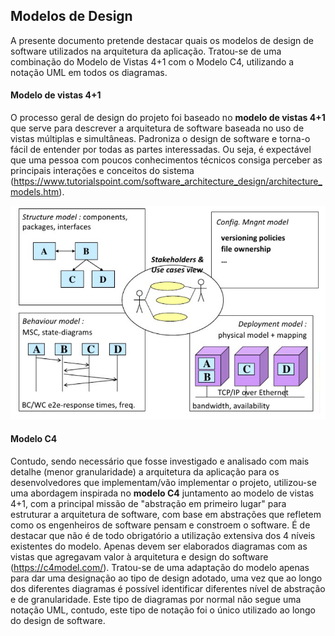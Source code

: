 ## Modelos de Design

A presente documento pretende destacar quais os modelos de design de software utilizados na arquitetura da aplicação. Tratou-se de uma combinação do Modelo de Vistas 4+1 com o Modelo C4, utilizando a notação UML em todos os diagramas.


#### Modelo de vistas 4+1

O processo geral de design do projeto foi baseado no **modelo de vistas 4+1** que serve para descrever a arquitetura de software baseada no uso de vistas múltiplas e simultâneas. Padroniza o design de software e torna-o fácil de entender por todas as partes interessadas. Ou seja, é expectável que uma pessoa com poucos conhecimentos técnicos consiga perceber as principais interações e conceitos do sistema (https://www.tutorialspoint.com/software_architecture_design/architecture_models.htm).


![Modelo de Vistas](ExampleDesignModels/ModeloVistas.png)

#### Modelo C4

Contudo, sendo necessário que fosse investigado e analisado com mais detalhe (menor granularidade) a arquitetura da aplicação para os desenvolvedores que implementam/vão implementar o projeto, utilizou-se uma abordagem inspirada no **modelo C4** juntamento ao modelo de vistas 4+1, com a principal missão de "abstração em primeiro lugar" para estruturar a arquitetura de software, com base em abstrações que refletem como os engenheiros de software pensam e constroem o software.
É de destacar que não é de todo obrigatório a utilização extensiva dos 4 níveis existentes do modelo. Apenas devem ser elaborados diagramas com as vistas que agregavam valor à arquitetura e design do software (https://c4model.com/). Tratou-se de uma adaptação do modelo apenas para dar uma designação ao tipo de design adotado, uma vez que ao longo dos diferentes diagramas é possível identificar diferentes nível de abstração e de granularidade. Este tipo de diagramas por normal não segue uma notação UML, contudo, este tipo de notação foi o único utilizado ao longo do design de software.
